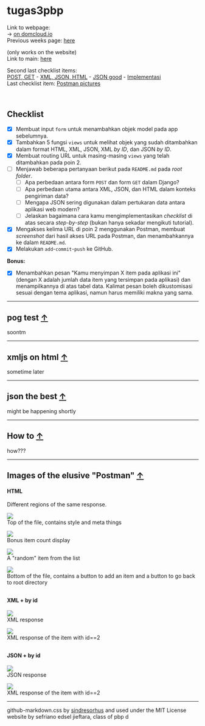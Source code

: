 # tugas3pbp

Link to webpage:<br>
-> [on domcloud.io](https://my-hsr-inventory.domcloud.io/)<br>
Previous weeks page: [here](./archive/archive_list.md)<br>

(only works on the website)<br>
Link to main: [here](./main)<br>


Second last checklist items:<br>
[POST, GET](#pog-test)
\- [XML, JSON, HTML](#xmljs-on-html)
\- [JSON good](#json-the-best)
\- [Implementasi](#how-to)<br>
Last checklist item:
[Postman pictures](#images-of-the-elusive-postman)

<br>

## Checklist
- [x] Membuat input `form` untuk menambahkan objek model pada app sebelumnya.
- [x] Tambahkan 5 fungsi `views` untuk melihat objek yang sudah ditambahkan dalam format HTML, XML, JSON, XML *by ID*, dan JSON *by ID*.
- [x] Membuat routing URL untuk masing-masing `views` yang telah ditambahkan pada poin 2.
- [ ] Menjawab beberapa pertanyaan berikut pada `README.md` pada *root folder*.
    - [ ] Apa perbedaan antara form `POST` dan form `GET` dalam Django?
    - [ ] Apa perbedaan utama antara XML, JSON, dan HTML dalam konteks pengiriman data?
    - [ ] Mengapa JSON sering digunakan dalam pertukaran data antara aplikasi web modern?
    - [ ] Jelaskan bagaimana cara kamu mengimplementasikan *checklist* di atas secara *step-by-step* (bukan hanya sekadar mengikuti tutorial).
- [x] Mengakses kelima URL di poin 2 menggunakan Postman, membuat *screenshot* dari hasil akses URL pada Postman, dan menambahkannya ke dalam `README.md`.
- [x] Melakukan `add`-`commit`-`push` ke GitHub.

**Bonus:**
- [x] Menambahkan pesan "Kamu menyimpan X item pada aplikasi ini" (dengan X adalah jumlah data item yang tersimpan pada aplikasi) dan menampilkannya di atas tabel data. Kalimat pesan boleh dikustomisasi sesuai dengan tema aplikasi, namun harus memiliki makna yang sama.


---
<a id="pog-test"></a>
## pog test [↑](#)
soontm

---
<a id="XMLJS-ON-HTML"></a>
## xmljs on html [↑](#)
sometime later

---
<a id="json-the-best"></a>
## json the best [↑](#)
might be happening shortly

---
<a id="how-to"></a>
## How to [↑](#)
how???


---
<a id="images-of-the-elusive-postman"></a>
## Images of the elusive "Postman" [↑](#)
#### HTML
Different regions of the same response.

<img src="./static/main/readme/postman_html1.png" /><br>
Top of the file, contains style and meta things

<img src="./static/main/readme/postman_html2.png" /><br>
Bonus item count display

<img src="./static/main/readme/postman_html3.png" /><br>
A "random" item from the list

<img src="./static/main/readme/postman_html4.png" /><br>
Bottom of the file, contains a button to add an item and a button to go back to root directory

##
#### XML + by id
<img src="./static/main/readme/postman_xml.png" /><br>
XML response

<img src="./static/main/readme/postman_xml_2.png" /><br>
XML response of the item with id==2

##
#### JSON + by id
<img src="./static/main/readme/postman_json.png" /><br>
JSON response

<img src="./static/main/readme/postman_json_2.png" /><br>
XML response of the item with id==2

---
github-markdown.css by <a href="https://github.com/sindresorhus/github-markdown-css">sindresorhus</a> and used under the MIT License<br>
website by sefriano edsel jieftara, class of pbp d